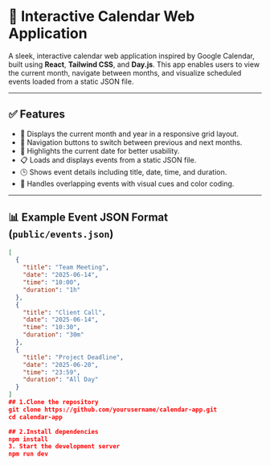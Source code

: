 # 📅 Interactive Calendar Web Application

A sleek, interactive calendar web application inspired by Google Calendar, built using **React**, **Tailwind CSS**, and **Day.js**. This app enables users to view the current month, navigate between months, and visualize scheduled events loaded from a static JSON file.

---

## ✅ Features

- 📆 Displays the current month and year in a responsive grid layout.
- 🔁 Navigation buttons to switch between previous and next months.
- 🎯 Highlights the current date for better usability.
- 📋 Loads and displays events from a static JSON file.
- 🕒 Shows event details including title, date, time, and duration.
- 🎨 Handles overlapping events with visual cues and color coding.

---

## 📊 Example Event JSON Format (`public/events.json`)

```json
[
  {
    "title": "Team Meeting",
    "date": "2025-06-14",
    "time": "10:00",
    "duration": "1h"
  },
  {
    "title": "Client Call",
    "date": "2025-06-14",
    "time": "10:30",
    "duration": "30m"
  },
  {
    "title": "Project Deadline",
    "date": "2025-06-20",
    "time": "23:59",
    "duration": "All Day"
  }
]
## 1.Clone the repository
git clone https://github.com/yourusername/calendar-app.git
cd calendar-app

## 2.Install dependencies
npm install
3. Start the development server
npm run dev
